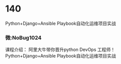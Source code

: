 # 140
Python+Django+Ansible Playbook自动化运维项目实战
### 微:NoBug1024 


课程介绍：
阿里大牛带你晋升python DevOps 工程师！
Python+Django+Ansible Playbook自动化运维项目实战
